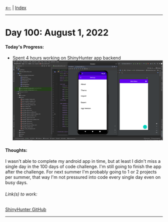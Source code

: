 [<--](../Days/Day99.md) | [Index](../README.md)
____
# Day 100: August 1, 2022
#### Today's Progress:
- Spent 4 hours working on ShinyHunter app backend
![ShinyHunter.png](../Attachments-DOC/ShinyHunter.png)

#### Thoughts:
I wasn't able to complete my android app in time, but at least I didn't miss a single day in the 100 days of code challenge. I'm still going to finish the app after the challenge. For next summer I'm probably going to 1 or 2 projects per summer, that way I'm not pressured into code every single day even on busy days. 

###### Link(s) to work:
[ ShinyHunter GitHub](https://github.com/DragoScript/ShinyHunter )
___
